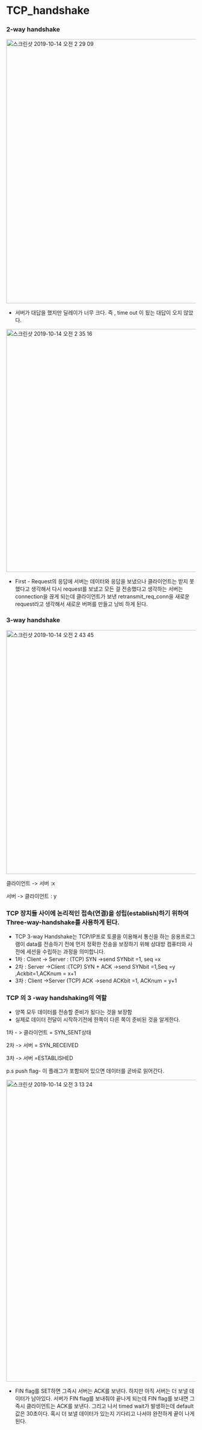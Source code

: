 # TCP_handshake



### 2-way handshake

<img width="700" alt="스크린샷 2019-10-14 오전 2 29 09" src="https://user-images.githubusercontent.com/48313074/66719425-74f8a480-ee2a-11e9-86ab-2d90f7284565.png">

- 서버가 대답을 했지만 딜레이가 너무 크다. 즉 , time out 이 됬는 대답이 오지 않았다.

<img width="644" alt="스크린샷 2019-10-14 오전 2 35 16" src="https://user-images.githubusercontent.com/48313074/66719471-49c28500-ee2b-11e9-9ecf-f124722efe0c.png">

- First -  Request의 응답에 서버는 데이터와 응답을 보냈으나 클라이언트는 받지 못했다고 생각해서 다시 request를 보냈고 모든 걸 전송했다고 생각하는 서버는 connection을 끊게 되는데 클라이언트가 보낸 retransmit_req_conn을 새로운 request라고 생각해서 새로운 버퍼를 만들고 낭비 하게 된다.

### 3-way handshake

<img width="646" alt="스크린샷 2019-10-14 오전 2 43 45" src="https://user-images.githubusercontent.com/48313074/66719561-77f49480-ee2c-11e9-8cff-3970cf792b29.png">

클라이언트 -> 서버 :x

서버 -> 클라이언트 : y

### TCP 장치들 사이에 논리적인 접속(연결)을 성립(establish)하기 위하여 Three-way-handshake를 사용하게 된다.

- TCP 3-way Handshake는 TCP/IP프로 토콜을 이용해서 통신을 하는 응용프로그램이 data를 전송하기 전에 먼저 정확한 전송을 보장하기 위해 상대방 컴퓨터와 사전에 세션을 수립하는 과정을 의미합니다.
- 1차 : Client -> Server : (TCP) SYN ->send SYNbit =1, seq =x
- 2차 : Server ->Client :(TCP) SYN + ACK ->send SYNbit =1,Seq =y ,Ackbit=1,ACKnum = x+1
- 3차 : Client ->Server (TCP) ACK ->send ACKbit =1, ACKnum = y+1

### TCP 의 3 -way handshaking의 역할

- 양쪽 모두 데이터를 전송할 준비가 됬다는 것을 보장함
- 실제로 데이터 전달이 시작하기전에 한쪽이 다른 쪽이 준비된 것을 알게한다.

1차 - > 클라이언트 = SYN_SENT상태

2차 -> 서버 = SYN_RECEIVED

3차 -> 서버 =ESTABLISHED

p.s push flag- 이 플래그가 포함되어 있으면 데이터를 곧바로 읽어간다.

<img width="800" alt="스크린샷 2019-10-14 오전 3 13 24" src="https://user-images.githubusercontent.com/48313074/66719894-9bb9d980-ee30-11e9-9a7c-f6881e7d3947.png">



- FIN flag를 SET하면 그즉시 서버는 ACK를 보낸다. 하지만 아직 서버는 더 보낼 데이터가 남아있다. 서버가 FIN flag를 보내줘야 끝나게 되는데 FIN flag를 보내면 그즉시 클라이언트는 ACK를 보낸다. 그리고 나서 timed wait가 발생하는데 default값은 30초이다. 혹시 더 보낼 데이터가 있는지 기다리고 나서야 완전하게 끝이 나게된다.